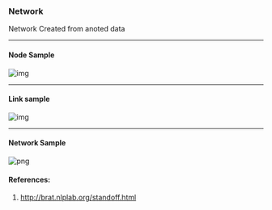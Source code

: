 ### Network

Network Created from anoted data

------------
#### Node Sample

![img](https://github.com/BD2K-Aztec/network/blob/master/node.png?raw=true)

-----------

#### Link sample

![img](https://github.com/BD2K-Aztec/network/blob/master/link.png?raw=true)

------------------
#### Network Sample

![png](https://github.com/BD2K-Aztec/network/blob/master/ntwk.png?raw=true)

#### References:
1. http://brat.nlplab.org/standoff.html

